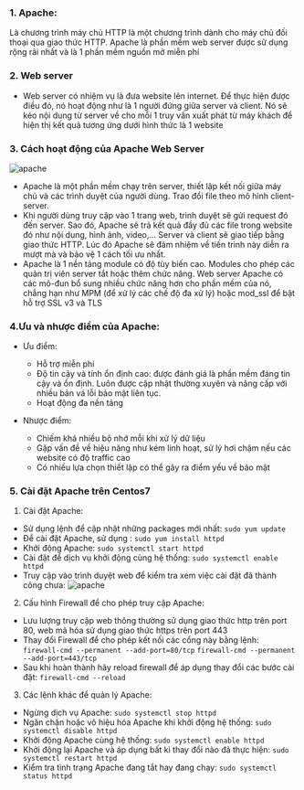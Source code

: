 ### 1. Apache:
Là chương trình máy chủ HTTP là một chương trình dành cho máy chủ đối thoại qua giao thức HTTP. Apache là phần mềm web server được sử dụng rộng rãi nhất và là 1 phần mềm nguồn mở miễn phí

### 2. Web server
- Web server có nhiệm vụ là đưa website lên internet. Để thực hiện được điều đó, nó hoạt động như là 1 người đứng giữa server và client. Nó sẽ kéo nội dung từ server về cho mỗi 1 truy vấn xuất phát từ máy khách để hiện thị kết quả tương ứng dưới hình thức là 1 website

### 3. Cách hoạt động của Apache Web Server

![apache](https://f5-zpcloud.zdn.vn/3540375853209056262/ae62ab1eb18e7ad0239f.jpg)

- Apache là một phần mềm chạy trên server, thiết lập kết nối giữa máy chủ và các trình duyệt của người dùng. Trao đổi file theo mô hình client-server.
- Khi người dùng truy cập vào 1 trang web, trình duyệt sẽ gửi request đó đến server. Sao đó, Apache sẽ trả kết quả đầy đủ các file trong website đó như nội dung, hình ảnh, video,... Server và client sẽ giao tiếp bằng giao thức HTTP. Lúc đó Apache sẽ đảm nhiệm về tiến trình này diễn ra mượt mà và bảo vệ 1 cách tối ưu nhất.
- Apache là 1 nền tảng module có độ tùy biến cao. Modules cho phép các quản trị viên server tắt hoặc thêm chức năng. Web server Apache có các mô-đun bổ sung nhiều chức năng hơn cho phần mềm của nó, chẳng hạn như MPM (để xử lý các chế độ đa xử lý) hoặc mod_ssl để bật hỗ trợ SSL v3 và TLS

### 4.Ưu và nhược điểm của Apache:
- Ưu điểm:
  - Hỗ trợ miễn phí
  - Độ tin cậy và tính ổn định cao: được đánh giá là phần mềm đáng tin cậy và ổn định. Luôn được cập nhật thường xuyên và nâng cấp với nhiều bản vá lỗi bảo mật liên tục.
  - Hoạt động đa nền tảng

- Nhược điểm:
  - Chiếm khá nhiều bộ nhớ mỗi khi xử lý dữ liệu
  - Gặp vấn đề về hiệu năng như kém linh hoạt, sử lý hơi chậm nếu các website có độ traffic cao
  - Có nhiều lựa chọn thiết lập có thể gây ra điểm yếu về bảo mật

### 5. Cài đặt Apache trên Centos7
1. Cài đặt Apache:

- Sử dụng lệnh để cập nhật những packages mới nhất: `sudo yum update`
- Để cài đặt Apache, sử dụng : `sudo yum install httpd`
- Khởi động Apache: `sudo systemctl start httpd`
- Cài đặt để dịch vụ khởi động cùng hệ thống: `sudo systemctl enable httpd`
- Truy cập vào trình duyệt web để kiểm tra xem việc cài đặt đã thành công chưa:
![apache](https://f4-zpcloud.zdn.vn/5299107107252929036/21c2883049a382fddbb2.jpg)

2. Cấu hình Firewall để cho phép truy cập Apache:
- Lưu lượng truy cập web thông thường sử dụng giao thức http trên port 80, web mã hóa sử dụng giao thức https trên port 443
- Thay đổi Firewall để cho phép kết nối các cổng này bằng lệnh:
`firewall-cmd --permanent --add-port=80/tcp`
`firewall-cmd --permanent --add-port=443/tcp`
- Sau khi hoàn thành hãy reload firewall để áp dụng thay đổi các bước cài đặt: `firewall-cmd --reload`

3. Các lệnh khác để quản lý Apache:
- Ngừng dịch vụ Apache: `sudo systemctl stop httpd`
- Ngăn chặn hoặc vô hiệu hóa Apache khi khởi động hệ thống: `sudo systemctl disable httpd`
- Khởi động Apache cùng hệ thống: `sudo systemctl enable httpd`
- Khởi động lại Apache và áp dụng bất kì thay đổi nào đã thực hiện: `sudo systemctl restart httpd`
- Kiểm tra tình trạng Apache đang tắt hay đang chạy: `sudo systemctl status httpd`

